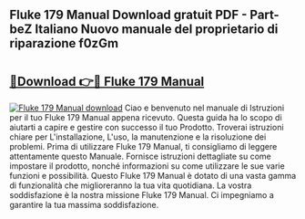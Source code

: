 ## Fluke 179 Manual Download gratuit PDF - Part-beZ Italiano Nuovo manuale del proprietario di riparazione f0zGm

# <h2><a href="http://dfa5j5.blite.top/?on=Fluke+179+Manual">🔗Download 👉🔴 Fluke 179 Manual</a></h2>

[![Fluke 179 Manual download](https://i.imgur.com/lujVjoI.png)](http://dfa5j5.blite.top/?on=Fluke+179+Manual)
Ciao e benvenuto nel manuale di Istruzioni per il tuo Fluke 179 Manual appena ricevuto. Questa guida ha lo scopo di aiutarti a capire e gestire con successo il tuo Prodotto. Troverai istruzioni chiare per L'installazione, L'uso, la manutenzione e la risoluzione dei problemi. Prima di utilizzare Fluke 179 Manual, ti consigliamo di leggere attentamente questo Manuale. Fornisce istruzioni dettagliate su come impostare il prodotto, nonché informazioni su come utilizzare le sue varie funzioni e possibilità. Questo Fluke 179 Manual è dotato di una vasta gamma di funzionalità che miglioreranno la tua vita quotidiana. La vostra soddisfazione è la nostra missione Fluke 179 Manual. Ci impegniamo a garantire la tua massima soddisfazione.
